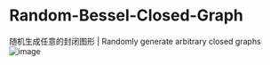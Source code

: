 # Random-Bessel-Closed-Graph
随机生成任意的封闭图形 | Randomly generate arbitrary closed graphs
![image](https://github.com/user-attachments/assets/28617022-840a-4eef-9b2a-9035f1515244)
